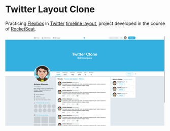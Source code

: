 # Twitter Layout Clone

Practicing [Flexbox](https://css-tricks.com/snippets/css/a-guide-to-flexbox/) in [Twitter](https://twitter.com/) [timeline layout](https://www.sketchappsources.com/free-source/3114-twitter-profile-template-sketch-freebie-resource.html), project developed in the course of [RocketSeat](https://github.com/RocketSeat).

<img src="screenshot.png" width="960">
